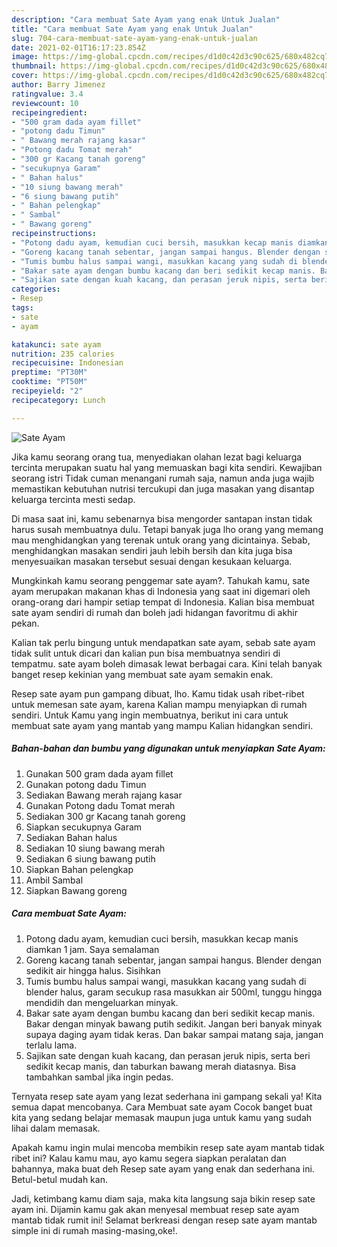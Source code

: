 ```yaml
---
description: "Cara membuat Sate Ayam yang enak Untuk Jualan"
title: "Cara membuat Sate Ayam yang enak Untuk Jualan"
slug: 704-cara-membuat-sate-ayam-yang-enak-untuk-jualan
date: 2021-02-01T16:17:23.854Z
image: https://img-global.cpcdn.com/recipes/d1d0c42d3c90c625/680x482cq70/sate-ayam-foto-resep-utama.jpg
thumbnail: https://img-global.cpcdn.com/recipes/d1d0c42d3c90c625/680x482cq70/sate-ayam-foto-resep-utama.jpg
cover: https://img-global.cpcdn.com/recipes/d1d0c42d3c90c625/680x482cq70/sate-ayam-foto-resep-utama.jpg
author: Barry Jimenez
ratingvalue: 3.4
reviewcount: 10
recipeingredient:
- "500 gram dada ayam fillet"
- "potong dadu Timun"
- " Bawang merah rajang kasar"
- "Potong dadu Tomat merah"
- "300 gr Kacang tanah goreng"
- "secukupnya Garam"
- " Bahan halus"
- "10 siung bawang merah"
- "6 siung bawang putih"
- " Bahan pelengkap"
- " Sambal"
- " Bawang goreng"
recipeinstructions:
- "Potong dadu ayam, kemudian cuci bersih, masukkan kecap manis diamkan 1 jam. Saya semalaman"
- "Goreng kacang tanah sebentar, jangan sampai hangus. Blender dengan sedikit air hingga halus. Sisihkan"
- "Tumis bumbu halus sampai wangi, masukkan kacang yang sudah di blender halus, garam secukup rasa masukkan air 500ml, tunggu hingga mendidih dan mengeluarkan minyak."
- "Bakar sate ayam dengan bumbu kacang dan beri sedikit kecap manis. Bakar dengan minyak bawang putih sedikit. Jangan beri banyak minyak supaya daging ayam tidak keras. Dan bakar sampai matang saja, jangan terlalu lama."
- "Sajikan sate dengan kuah kacang, dan perasan jeruk nipis, serta beri sedikit kecap manis, dan taburkan bawang merah diatasnya. Bisa tambahkan sambal jika ingin pedas."
categories:
- Resep
tags:
- sate
- ayam

katakunci: sate ayam 
nutrition: 235 calories
recipecuisine: Indonesian
preptime: "PT30M"
cooktime: "PT50M"
recipeyield: "2"
recipecategory: Lunch

---
```



![Sate Ayam](https://img-global.cpcdn.com/recipes/d1d0c42d3c90c625/680x482cq70/sate-ayam-foto-resep-utama.jpg)

Jika kamu seorang orang tua, menyediakan olahan lezat bagi keluarga tercinta merupakan suatu hal yang memuaskan bagi kita sendiri. Kewajiban seorang istri Tidak cuman menangani rumah saja, namun anda juga wajib memastikan kebutuhan nutrisi tercukupi dan juga masakan yang disantap keluarga tercinta mesti sedap.

Di masa  saat ini, kamu sebenarnya bisa mengorder santapan instan tidak harus susah membuatnya dulu. Tetapi banyak juga lho orang yang memang mau menghidangkan yang terenak untuk orang yang dicintainya. Sebab, menghidangkan masakan sendiri jauh lebih bersih dan kita juga bisa menyesuaikan masakan tersebut sesuai dengan kesukaan keluarga. 



Mungkinkah kamu seorang penggemar sate ayam?. Tahukah kamu, sate ayam merupakan makanan khas di Indonesia yang saat ini digemari oleh orang-orang dari hampir setiap tempat di Indonesia. Kalian bisa membuat sate ayam sendiri di rumah dan boleh jadi hidangan favoritmu di akhir pekan.

Kalian tak perlu bingung untuk mendapatkan sate ayam, sebab sate ayam tidak sulit untuk dicari dan kalian pun bisa membuatnya sendiri di tempatmu. sate ayam boleh dimasak lewat berbagai cara. Kini telah banyak banget resep kekinian yang membuat sate ayam semakin enak.

Resep sate ayam pun gampang dibuat, lho. Kamu tidak usah ribet-ribet untuk memesan sate ayam, karena Kalian mampu menyiapkan di rumah sendiri. Untuk Kamu yang ingin membuatnya, berikut ini cara untuk membuat sate ayam yang mantab yang mampu Kalian hidangkan sendiri.

<!--inarticleads1-->

##### Bahan-bahan dan bumbu yang digunakan untuk menyiapkan Sate Ayam:

1. Gunakan 500 gram dada ayam fillet
1. Gunakan potong dadu Timun
1. Sediakan  Bawang merah rajang kasar
1. Gunakan Potong dadu Tomat merah
1. Sediakan 300 gr Kacang tanah goreng
1. Siapkan secukupnya Garam
1. Sediakan  Bahan halus
1. Sediakan 10 siung bawang merah
1. Sediakan 6 siung bawang putih
1. Siapkan  Bahan pelengkap
1. Ambil  Sambal
1. Siapkan  Bawang goreng




<!--inarticleads2-->

##### Cara membuat Sate Ayam:

1. Potong dadu ayam, kemudian cuci bersih, masukkan kecap manis diamkan 1 jam. Saya semalaman
1. Goreng kacang tanah sebentar, jangan sampai hangus. Blender dengan sedikit air hingga halus. Sisihkan
1. Tumis bumbu halus sampai wangi, masukkan kacang yang sudah di blender halus, garam secukup rasa masukkan air 500ml, tunggu hingga mendidih dan mengeluarkan minyak.
1. Bakar sate ayam dengan bumbu kacang dan beri sedikit kecap manis. Bakar dengan minyak bawang putih sedikit. Jangan beri banyak minyak supaya daging ayam tidak keras. Dan bakar sampai matang saja, jangan terlalu lama.
1. Sajikan sate dengan kuah kacang, dan perasan jeruk nipis, serta beri sedikit kecap manis, dan taburkan bawang merah diatasnya. Bisa tambahkan sambal jika ingin pedas.




Ternyata resep sate ayam yang lezat sederhana ini gampang sekali ya! Kita semua dapat mencobanya. Cara Membuat sate ayam Cocok banget buat kita yang sedang belajar memasak maupun juga untuk kamu yang sudah lihai dalam memasak.

Apakah kamu ingin mulai mencoba membikin resep sate ayam mantab tidak ribet ini? Kalau kamu mau, ayo kamu segera siapkan peralatan dan bahannya, maka buat deh Resep sate ayam yang enak dan sederhana ini. Betul-betul mudah kan. 

Jadi, ketimbang kamu diam saja, maka kita langsung saja bikin resep sate ayam ini. Dijamin kamu gak akan menyesal membuat resep sate ayam mantab tidak rumit ini! Selamat berkreasi dengan resep sate ayam mantab simple ini di rumah masing-masing,oke!.

